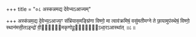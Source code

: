 +++
title = "०८ अस्कन्नमद्य देवेभ्यऽआज्यम्"

+++
अस्क॑न्नम॒द्य दे॒वेभ्य॒ऽआज्य॒ꣳ संभ्रि॑यास॒मङ्घ्रि॑णा विष्णो॒ मा त्वाव॑क्रमिषं॒ वसु॑मतीमग्ने ते छा॒यामुप॑स्थेषं॒ विष्णो॒ स्थान॑मसी॒तऽइन्द्रो॑ वी॒र्य्य᳖मकृणोदू॒र्ध्वो᳖ऽध्व॒रऽआस्था॑त् ॥८॥